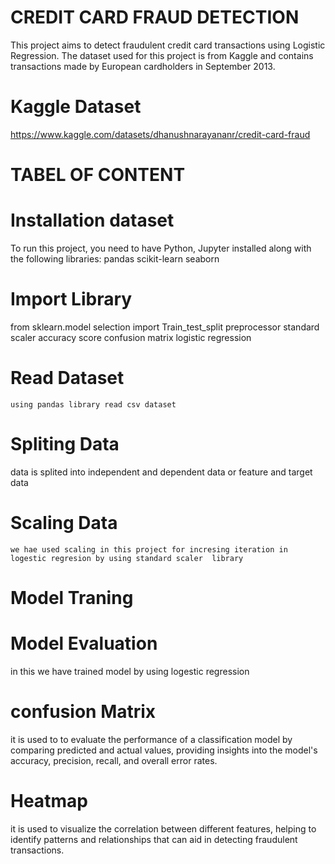 # CREDIT  CARD FRAUD DETECTION

This project aims to detect fraudulent credit card transactions using Logistic Regression. The dataset used for this project is from Kaggle and contains transactions made by European cardholders in September 2013.

# Kaggle Dataset
  https://www.kaggle.com/datasets/dhanushnarayananr/credit-card-fraud

# TABEL  OF   CONTENT
# Installation dataset 
   To run this project, you need to have Python, Jupyter installed along with the following libraries:
  pandas
  scikit-learn
  seaborn
# Import Library
   from sklearn.model selection import Train_test_split
   preprocessor 
   standard scaler
   accuracy score
   confusion matrix
   logistic regression
# Read Dataset
    using pandas library read csv dataset
# Spliting Data
  data is splited into  independent  and dependent data or feature and target data
# Scaling  Data
    we hae used scaling in this project for incresing iteration in logestic regresion by using standard scaler  library
# Model Traning
# Model Evaluation
   in this we have trained model by using logestic regression
# confusion Matrix
 it is  used  to to evaluate the performance of a classification model by comparing predicted and actual values, providing insights into the model's accuracy, precision, recall, and overall error rates.
# Heatmap
  it is used to visualize the correlation between different features, helping to identify patterns and relationships that can aid in detecting fraudulent transactions.



